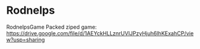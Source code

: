 # Rodnelps
RodnelpsGame
Packed ziped game:
https://drive.google.com/file/d/1AEYckHLLznrUVlJPzyHjuh6lhKExahCP/view?usp=sharing
